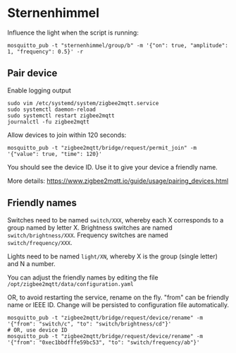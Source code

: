 # Sternenhimmel



Influence the light when the script is running:

    mosquitto_pub -t "sternenhimmel/group/b" -m '{"on": true, "amplitude": 1, "frequency": 0.5}' -r

## Pair device

Enable logging output

    sudo vim /etc/systemd/system/zigbee2mqtt.service
    sudo systemctl daemon-reload
    sudo systemctl restart zigbee2mqtt
    journalctl -fu zigbee2mqtt

Allow devices to join within 120 seconds: 

    mosquitto_pub -t "zigbee2mqtt/bridge/request/permit_join" -m '{"value": true, "time": 120}'

You should see the device ID. Use it to give your device a friendly name.

More details: https://www.zigbee2mqtt.io/guide/usage/pairing_devices.html

## Friendly names

Switches need to be named `switch/XXX`, whereby each X corresponds to a group named by letter X.
Brightness switches are named `switch/brightness/XXX`.
Frequency switches are named `switch/frequency/XXX`.

Lights need to be named `light/XN`, whereby X is the group (single letter) and N a number.

You can adjust the friendly names by editing the file `/opt/zigbee2mqtt/data/configuration.yaml`

OR, to avoid restarting the service, rename on the fly.
"from" can be friendly name or IEEE ID.
Change will be persisted to configuration file automatically.

    mosquitto_pub -t "zigbee2mqtt/bridge/request/device/rename" -m '{"from": "switch/c", "to": "switch/brightness/cd"}'
    # OR, use device ID
    mosquitto_pub -t "zigbee2mqtt/bridge/request/device/rename" -m '{"from": "0xec1bbdfffe59bc53", "to": "switch/frequency/ab"}'

